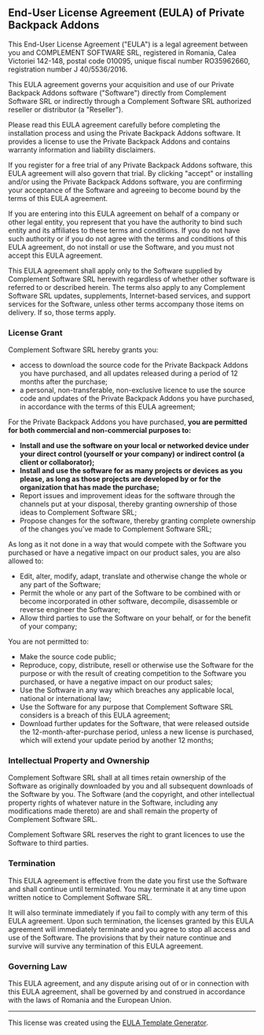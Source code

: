 ## End-User License Agreement (EULA) of <span class="app_name">Private Backpack Addons</span>

This End-User License Agreement ("EULA") is a legal agreement between you and <span class="company_name">COMPLEMENT SOFTWARE SRL</span>, registered in Romania, Calea Victoriei 142-148, postal code 010095, unique fiscal number RO35962660, registration number J 40/5536/2016.

This EULA agreement governs your acquisition and use of our <span class="app_name">Private Backpack Addons</span> software ("Software") directly from <span class="company_name">Complement Software SRL</span> or indirectly through a <span class="company_name">Complement Software SRL</span> authorized reseller or distributor (a "Reseller").

Please read this EULA agreement carefully before completing the installation process and using the <span class="app_name">Private Backpack Addons</span> software. It provides a license to use the <span class="app_name">Private Backpack Addons</span> and contains warranty information and liability disclaimers.

If you register for a free trial of any <span class="app_name">Private Backpack Addons</span> software, this EULA agreement will also govern that trial. By clicking "accept" or installing and/or using the <span class="app_name">Private Backpack Addons</span> software, you are confirming your acceptance of the Software and agreeing to become bound by the terms of this EULA agreement.

If you are entering into this EULA agreement on behalf of a company or other legal entity, you represent that you have the authority to bind such entity and its affiliates to these terms and conditions. If you do not have such authority or if you do not agree with the terms and conditions of this EULA agreement, do not install or use the Software, and you must not accept this EULA agreement.

This EULA agreement shall apply only to the Software supplied by <span class="company_name">Complement Software SRL</span> herewith regardless of whether other software is referred to or described herein. The terms also apply to any <span class="company_name">Complement Software SRL</span> updates, supplements, Internet-based services, and support services for the Software, unless other terms accompany those items on delivery. If so, those terms apply.

### License Grant

<span class="company_name">Complement Software SRL</span> hereby grants you:

*   access to download the source code for the <span class="app_name">Private Backpack Addons</span> you have purchased, and all updates released during a period of 12 months after the purchase;
*   a personal, non-transferable, non-exclusive licence to use the source code and updates of the <span class="app_name">Private Backpack Addons</span> you have purchased, in accordance with the terms of this EULA agreement;

For the Private Backpack Addons you have purchased, **you are permitted for both commercial and non-commercial purposes to:**

*   **Install and use the software on your local or networked device under your direct control (yourself or your company) or indirect control (a client or collaborator);**
*   **Install and use the software for as many projects or devices as you please, as long as those projects are developed by or for the organization that has made the purchase;**
*   Report issues and improvement ideas for the software through the channels put at your disposal, thereby granting ownership of those ideas to Complement Software SRL;
*   Propose changes for the software, thereby granting complete ownership of the changes you've made to Complement Software SRL;

As long as it not done in a way that would compete with the Software you purchased or have a negative impact on our product sales, you are also allowed to:

*   Edit, alter, modify, adapt, translate and otherwise change the whole or any part of the Software;
*   Permit the whole or any part of the Software to be combined with or become incorporated in other software, decompile, disassemble or reverse engineer the Software;
*   Allow third parties to use the Software on your behalf, or for the benefit of your company;

You are not permitted to:

*   Make the source code public;
*   Reproduce, copy, distribute, resell or otherwise use the Software for the purpose or with the result of creating competition to the Software you purchased, or have a negative impact on our product sales;
*   Use the Software in any way which breaches any applicable local, national or international law;
*   Use the Software for any purpose that <span class="company_name">Complement Software SRL</span> considers is a breach of this EULA agreement;
*   Download further updates for the Software, that were released outside the 12-month-after-purchase period, unless a new license is purchased, which will extend your update period by another 12 months;

### Intellectual Property and Ownership

<span class="company_name">Complement Software SRL</span> shall at all times retain ownership of the Software as originally downloaded by you and all subsequent downloads of the Software by you. The Software (and the copyright, and other intellectual property rights of whatever nature in the Software, including any modifications made thereto) are and shall remain the property of <span class="company_name">Complement Software SRL</span>.

<span class="company_name">Complement Software SRL</span> reserves the right to grant licences to use the Software to third parties.

### Termination

This EULA agreement is effective from the date you first use the Software and shall continue until terminated. You may terminate it at any time upon written notice to <span class="company_name">Complement Software SRL</span>.

It will also terminate immediately if you fail to comply with any term of this EULA agreement. Upon such termination, the licenses granted by this EULA agreement will immediately terminate and you agree to stop all access and use of the Software. The provisions that by their nature continue and survive will survive any termination of this EULA agreement.

### Governing Law

This EULA agreement, and any dispute arising out of or in connection with this EULA agreement, shall be governed by and construed in accordance with the laws of <span class="country">Romania</span> and the European Union.

--- 

This license was created using the [EULA Template Generator](https://www.eulatemplate.com).
